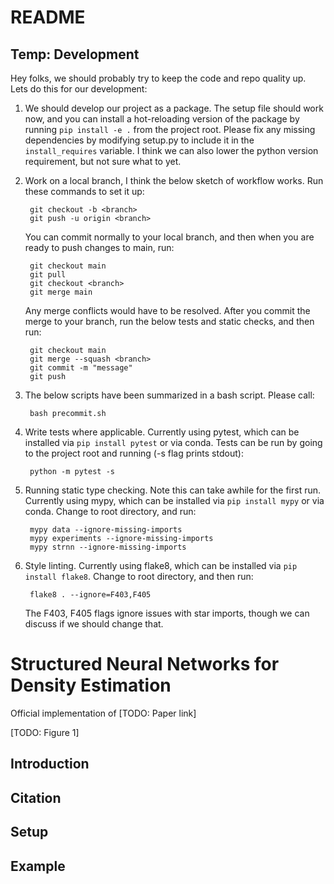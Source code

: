 # README

## Temp: Development
Hey folks, we should probably try to keep the code and repo quality up. Lets do this for our
development:
1. We should develop our project as a package. The setup file should work now, and you can install
   a hot-reloading version of the package by running `pip install -e .` from the project root. Please
   fix any missing dependencies by modifying setup.py to include it in the `install_requires` variable. I think we can also lower the python version requirement, but not sure what to yet.

2. Work on a local branch, I think the below sketch of workflow works.
   Run these commands to set it up:

        git checkout -b <branch>
        git push -u origin <branch>

    You can commit normally to your local branch, and then when you are ready
    to push changes to main, run:

        git checkout main
        git pull
        git checkout <branch>
        git merge main

    Any merge conflicts would have to be resolved. After you commit the merge
    to your branch, run the below tests and static checks, and then run:

        git checkout main
        git merge --squash <branch>
        git commit -m "message"
        git push

2. The below scripts have been summarized in a bash script. Please call:

        bash precommit.sh

4. Write tests where applicable. Currently using pytest, which can be installed via `pip install pytest` or via conda. Tests can be run by going to the project root and running (-s flag prints stdout):

        python -m pytest -s

5. Running static type checking. Note this can take awhile for the first run. Currently using mypy, which can be installed via `pip install mypy` or via conda. Change to root directory, and run:

        mypy data --ignore-missing-imports
        mypy experiments --ignore-missing-imports
        mypy strnn --ignore-missing-imports

6. Style linting. Currently using flake8, which can be installed via `pip install flake8`. Change to root directory, and then run:

        flake8 . --ignore=F403,F405

    The F403, F405 flags ignore issues with star imports, though we can discuss if we should change that.


# Structured Neural Networks for Density Estimation
Official implementation of [TODO: Paper link]

[TODO: Figure 1]

## Introduction

## Citation

## Setup

## Example
